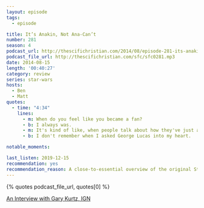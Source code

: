```yaml
---
layout: episode
tags:
  - episode

title: It’s Anakin, Not Ana-Can’t
number: 281
season: 4
podcast_url: http://thescifichristian.com/2014/08/episode-281-its-anakin-not-ana-cant/
podcast_file_url: http://thescifichristian.com/sfc/sfc0281.mp3
date: 2014-08-15
length: '00:40:27'
category: review
series: star-wars
hosts:
  - Ben
  - Matt
quotes:
  - time: "4:34"
    lines:
      - m: When do you feel like you became a fan?
      - b: I always was.
      - m: It's kind of like, when people talk about how they've just always been a Christian, they can't remember not being a Christian.
      - b: I don't remember when I asked George Lucas into my heart.

notable_moments: 

last_listen: 2019-12-15
recommendation: yes
recommendation_reason: A close-to-essential overview of the original Star Wars trilogy
---
```


{% quotes podcast_file_url, quotes[0] %}

[An Interview with Gary Kurtz, IGN](https://www.ign.com/articles/2002/11/11/an-interview-with-gary-kurtz)